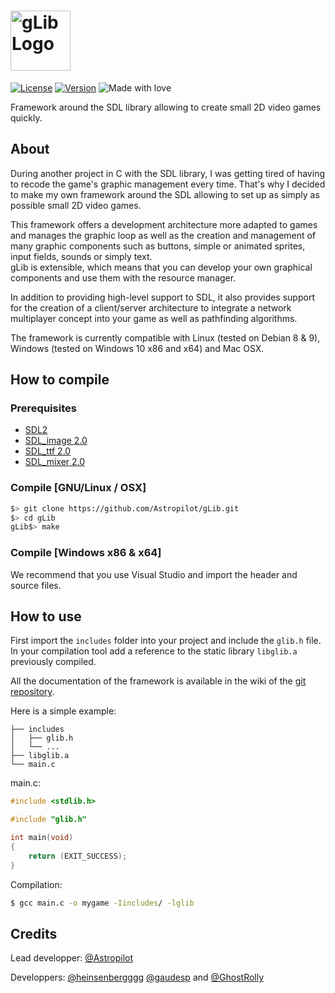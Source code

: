 <h1><img src="https://www.codexus.fr/img/bomberman/glib_logo.png" height="96" alt="gLib Logo"/></h1>

[![License](https://img.shields.io/badge/license-MIT-blue.svg)](./LICENSE)
[![Version](https://img.shields.io/github/release/Astropilot/gLib.svg)](https://github.com/Astropilot/gLib/releases/latest)
![Made with love](https://img.shields.io/badge/Made%20with-%E2%9D%A4%EF%B8%8F-yellow.svg)

Framework around the SDL library allowing to create small 2D video games quickly.

## About

During another project in C with the SDL library, I was getting tired of having to recode the game's graphic management every time. That's why I decided to make my own framework around the SDL allowing to set up as simply as possible small 2D video games.

This framework offers a development architecture more adapted to games and manages the graphic loop as well as the creation and management of many graphic components such as buttons, simple or animated sprites, input fields, sounds or simply text.<br/>
gLib is extensible, which means that you can develop your own graphical components and use them with the resource manager.

In addition to providing high-level support to SDL, it also provides support for the creation of a client/server architecture to integrate a network multiplayer concept into your game as well as pathfinding algorithms.

The framework is currently compatible with Linux (tested on Debian 8 & 9), Windows (tested on Windows 10 x86 and x64) and Mac OSX.

## How to compile

### Prerequisites

* [SDL2](https://www.libsdl.org/download-2.0.php)
* [SDL_image 2.0](https://www.libsdl.org/projects/SDL_image/)
* [SDL_ttf 2.0](https://www.libsdl.org/projects/SDL_ttf/)
* [SDL_mixer 2.0](https://www.libsdl.org/projects/SDL_mixer/)

### Compile [GNU/Linux / OSX]

```bash
$> git clone https://github.com/Astropilot/gLib.git
$> cd gLib
gLib$> make
```

### Compile [Windows x86 & x64]

We recommend that you use Visual Studio and import the header and source files.

## How to use

First import the `includes` folder into your project and include the `glib.h` file.
In your compilation tool add a reference to the static library `libglib.a` previously compiled.

All the documentation of the framework is available in the wiki of the [git repository](https://github.com/Astropilot/gLib/wiki).

Here is a simple example:

```
├── includes
│   ├── glib.h
│   └── ...
├── libglib.a
└── main.c
```

main.c:
```c
#include <stdlib.h>

#include "glib.h"

int main(void)
{
    return (EXIT_SUCCESS);
}
```

Compilation:
```bash
$ gcc main.c -o mygame -Iincludes/ -lglib
```

## Credits

Lead developper: [@Astropilot](https://github.com/Astropilot)

Developpers: [@heinsenbergggg](https://github.com/heinsenbergggg) [@gaudesp](https://github.com/gaudesp) and [@GhostRolly](https://github.com/GhostRolly)
